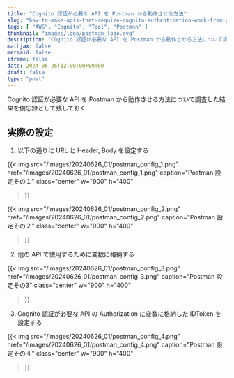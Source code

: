 ```yaml
---
title: "Cognito 認証が必要な API を Postman から動作させる方法"
slug: "how-to-make-apis-that-require-cognito-authentication-work-from-postman"
tags: [ "AWS", "Cognito", "Tool", "Postman" ]
thumbnail: "images/logo/postman_logo.svg"
description: "Cognito 認証が必要な API を Postman から動作させる方法について調査した結果を備忘録として残しておく"
mathjax: false
mermaid: false
iframe: false
date: 2024-06-26T12:00:00+09:00
draft: false
type: "post"
---
```


Cognito 認証が必要な API を Postman から動作させる方法について調査した結果を備忘録として残しておく

## 実際の設定

1. 以下の通りに URL と Header, Body を設定する

{{<
  img
    src="/images/20240626_01/postman_config_1.png"
    href="/images/20240626_01/postman_config_1.png"
    caption="Postman 設定その１"
    class="center"
    w="900"
    h="400"
>}}

{{<
  img
    src="/images/20240626_01/postman_config_2.png"
    href="/images/20240626_01/postman_config_2.png"
    caption="Postman 設定その２"
    class="center"
    w="900"
    h="400"
>}}

2. 他の API で使用するために変数に格納する

{{<
  img
    src="/images/20240626_01/postman_config_3.png"
    href="/images/20240626_01/postman_config_3.png"
    caption="Postman 設定その3"
    class="center"
    w="900"
    h="400"
>}}

3. Cognito 認証が必要な API の Authorization に変数に格納した IDToken を設定する

{{<
  img
    src="/images/20240626_01/postman_config_4.png"
    href="/images/20240626_01/postman_config_4.png"
    caption="Postman 設定その４"
    class="center"
    w="900"
    h="400"
>}}
